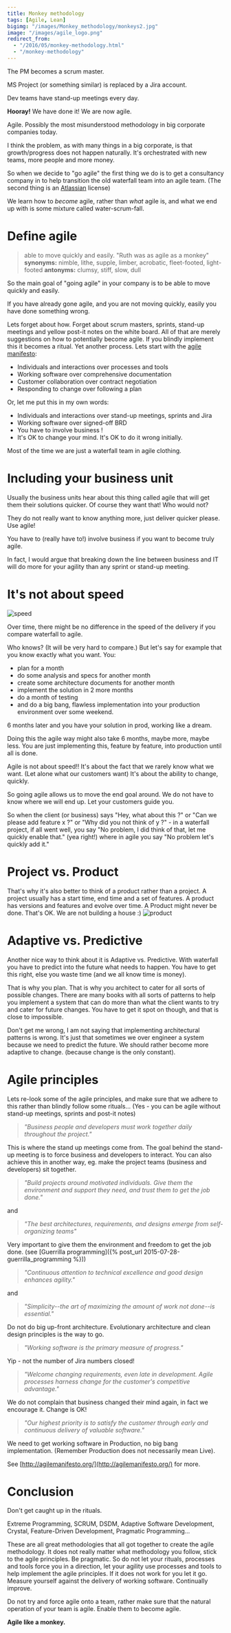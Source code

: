 ```yaml
---
title: Monkey methodology
tags: [Agile, Lean]
bigimg: "/images/Monkey_methodology/monkeys2.jpg"
image: "/images/agile_logo.png"
redirect_from:
  - "/2016/05/monkey-methodology.html"
  - "/monkey-methodology"
---
```

The PM becomes a scrum master.

MS Project (or something similar) is replaced by a Jira account.

Dev teams have stand-up meetings every day.

**Hooray!** We have done it! We are now agile.

Agile. Possibly the most misunderstood methodology in big corporate companies today.

I think the problem, as with many things in a big corporate, is that growth/progress does not happen naturally. It's orchestrated with new teams, more people and more money.

So when we decide to "go agile" the first thing we do is to get a consultancy company in to help transition the old waterfall team into an agile team. (The second thing is an [Atlassian](https://www.atlassian.com/) license)

We learn how to *become* agile, rather than *what* agile is, and what we end up with is some mixture called water-scrum-fall.

# Define agile

> able to move quickly and easily.
> "Ruth was as agile as a monkey"
> **synonyms:** nimble, lithe, supple, limber, acrobatic, fleet-footed, light-footed
> **antonyms:** clumsy, stiff, slow, dull

So the main goal of "going agile" in your company is to be able to move quickly and easily.

If you have already gone agile, and you are not moving quickly, easily you have done something wrong.

Lets forget about how. Forget about scrum masters, sprints, stand-up meetings and yellow post-it notes on the white board. All of that are merely suggestions on how to potentially become agile. If you blindly implement this it becomes a ritual. Yet another process. Lets start with the [agile manifesto](http://agilemanifesto.org/):

* Individuals and interactions over processes and tools
* Working software over comprehensive documentation
* Customer collaboration over contract negotiation
* Responding to change over following a plan

Or, let me put this in my own words:

* Individuals and interactions over stand-up meetings, sprints and Jira
* Working software over signed-off BRD
* You have to involve business !
* It's OK to change your mind. It's OK to do it wrong initially.

Most of the time we are just a waterfall team in agile clothing.

# Including your business unit

Usually the business units hear about this thing called agile that will get them their solutions quicker. Of course they want that! Who would not?

They do not really want to know anything more, just deliver quicker please. Use agile!

You have to (really have to!) involve business if you want to become truly agile.

In fact, I would argue that breaking down the line between business and IT will do more for your agility than any sprint or stand-up meeting.

# It's not about speed
![speed](/images/Monkey_methodology/Waterfall_vs_agile.png)

Over time, there might be no difference in the speed of the delivery if you compare waterfall to agile.

Who knows? (It will be very hard to compare.) But let's say for example that you know exactly what you want. You:

* plan for a month
* do some analysis and specs for another month
* create some architecture documents for another month
* implement the solution in 2 more months
* do a month of testing
* and do a big bang, flawless implementation into your production environment over some weekend.

6 months later and you have your solution in prod, working like a dream.

Doing this the agile way might also take 6 months, maybe more, maybe less. You are just implementing this, feature by feature, into production until all is done.

Agile is not about speed!! It's about the fact that we rarely know what we want. (Let alone what our customers want) It's about the ability to change, quickly.

So going agile allows us to move the end goal around. We do not have to know where we will end up. Let your customers guide you.

So when the client (or business) says "Hey, what about this ?" or "Can we please add feature x ?"  or  "Why did you not think of y ?"  - in a waterfall project, if all went well, you say "No problem, I did think of that, let me quickly enable that." (yea right!) where in agile you say "No problem let's quickly add it."

# Project vs. Product
That's why it's also better to think of a product rather than a project. A project usually has a start time, end time and a set of features. A product has versions and features and evolve over time. A Product might never be done. That's OK. We are not building a house :)
![product](/images/Monkey_methodology/Waterfall_vs_agile2.jpg)

# Adaptive vs. Predictive

Another nice way to think about it is Adaptive vs. Predictive. With waterfall you have to predict into the future what needs to happen. You have to get this right, else you waste time (and we all know time is money).

That is why you plan. That is why you architect to cater for all sorts of possible changes. There are many books with all sorts of patterns to help you implement a system that can do more than what the client wants to try and cater for future changes. You have to get it spot on though, and that is close to impossible.

Don't get me wrong, I am not saying that implementing architectural patterns is wrong. It's just that sometimes we over engineer a system because we need to predict the future. We should rather become more adaptive to change. (because change is the only constant).

# Agile principles

Lets re-look some of the agile principles, and make sure that we adhere to this rather than blindly follow some rituals... (Yes - you can be agile without stand-up meetings, sprints and post-it notes)

> *"Business people and developers must work*
> *together daily throughout the project."*

This is where the stand up meetings come from. The goal behind the stand-up meeting is to force business and developers to interact. You can also achieve this in another way, eg. make the project teams (business and developers) sit together.

> *"Build projects around motivated individuals.*
> *Give them the environment and support they need,*
> *and trust them to get the job done."*

and

> *"The best architectures, requirements, and designs*
> *emerge from self-organizing teams"*

Very important to give them the environment and freedom to get the job done. (see [Guerrilla programming]({% post_url 2015-07-28-guerrilla_programming %}))

> *"Continuous attention to technical excellence*
> *and good design enhances agility."*

and

> *"Simplicity--the art of maximizing the amount*
> *of work not done--is essential."*

Do not do big up-front architecture. Evolutionary architecture and clean design principles is the way to go.

 > *"Working software is the primary measure of progress."*

 Yip - not the number of Jira numbers closed!

 > *"Welcome changing requirements, even late in development. Agile processes harness change for the customer's competitive advantage."*

 We do not complain that business changed their mind again, in fact we encourage it. Change is OK!

> *"Our highest priority is to satisfy the customer*
> *through early and continuous delivery*
> *of valuable software."*

We need to get working software in Production, no big bang implementation. (Remember Production does not necessarily mean Live).

See [http://agilemanifesto.org/](http://agilemanifesto.org/) for more.

#  Conclusion

Don't get caught up in the rituals.

Extreme Programming, SCRUM, DSDM, Adaptive Software Development, Crystal, Feature-Driven Development, Pragmatic Programming...

These are all great methodologies that all got together to create the agile methodology. It does not really matter what methodology you follow, stick to the agile principles. Be pragmatic. So do not let your rituals, processes and tools force you in a direction, let your agility use processes and tools to help implement the agile principles. If it does not work for you let it go. Measure yourself against the delivery of working software. Continually improve.

Do not try and force agile onto a team, rather make sure that the natural operation of your team is agile. Enable them to become agile.

**Agile like a monkey.**

